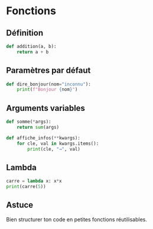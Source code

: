 # Fonctions

## Définition
```python
def addition(a, b):
    return a + b
```

## Paramètres par défaut
```python
def dire_bonjour(nom="inconnu"):
    print(f"Bonjour {nom}")
```

## Arguments variables
```python
def somme(*args):
    return sum(args)

def affiche_infos(**kwargs):
    for cle, val in kwargs.items():
        print(cle, "→", val)
```

## Lambda
```python
carre = lambda x: x*x
print(carre(5))
```

## Astuce
Bien structurer ton code en petites fonctions réutilisables.
